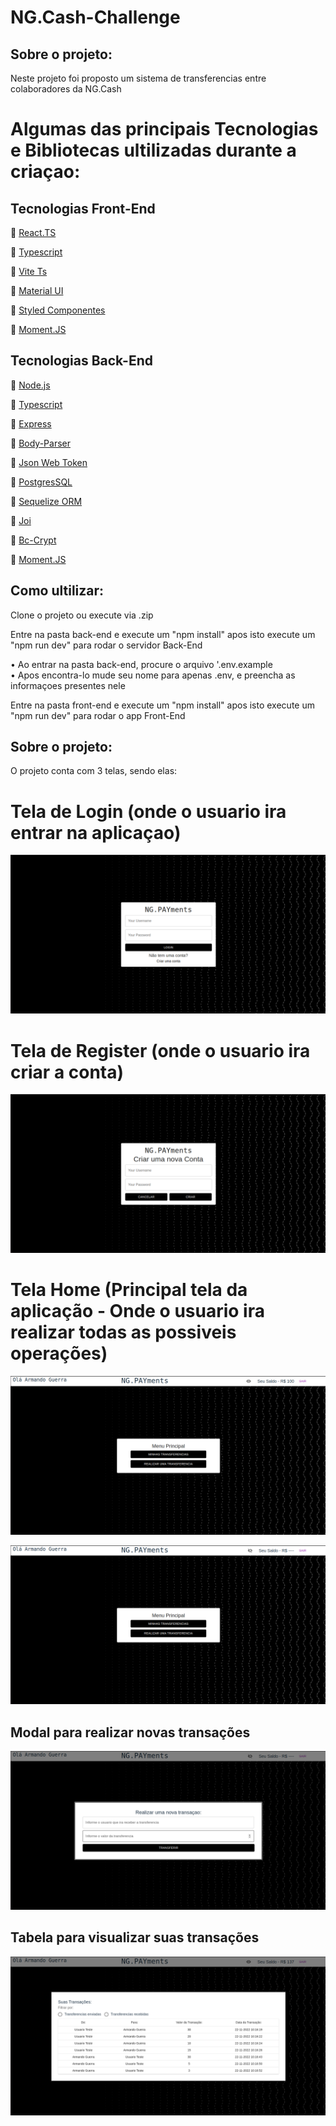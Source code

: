 # NG.Cash-Challenge

## Sobre o projeto: 

<p>Neste projeto foi proposto um sistema de transferencias entre colaboradores da NG.Cash</p>

# Algumas das principais Tecnologias e Bibliotecas ultilizadas durante a criaçao:

## Tecnologias Front-End

<p>🔗 <a href="https://pt-br.reactjs.org/" target="_blank">React.TS</a></p>
<p>🔗 <a href="https://www.typescriptlang.org/" target="_blank">Typescript</a></p>
<p>🔗 <a href="https://vitejs.dev/" target="_blank">Vite Ts</a></p>
<p>🔗 <a href="https://mui.com/pt/" target="_blank">Material UI</a></p>
<p>🔗 <a href="https://styled-components.com/" target="_blank">Styled Componentes</a></p>
<p>🔗 <a href="https://momentjs.com/" target="_blank">Moment.JS</a></p>

## Tecnologias Back-End

<p>🔗 <a href="https://nodejs.org/pt-br/docs/" target="_blank">Node.js</a></p>
<p>🔗 <a href="https://www.typescriptlang.org/" target="_blank">Typescript</a></p>
<p>🔗 <a href="https://expressjs.com/pt-br/" target="_blank">Express</a></p>
<p>🔗 <a href="https://www.npmjs.com/package/body-parser" target="_blank">Body-Parser</a></p>
<p>🔗 <a href="https://jwt.io/" target="_blank">Json Web Token</a></p>
<p>🔗 <a href="https://www.postgresql.org/" target="_blank">PostgresSQL</a></p>
<p>🔗 <a href="https://sequelize.org/" target="_blank">Sequelize ORM</a></p>
<p>🔗 <a href="https://joi.dev/api/?v=17.5.0" target="_blank">Joi</a></p>
<p>🔗 <a href="https://www.npmjs.com/package/bcrypt" target="_blank">Bc-Crypt</a></p>
<p>🔗 <a href="https://momentjs.com/" target="_blank">Moment.JS</a></p>

## Como ultilizar:

<p>Clone o projeto ou execute via .zip<p>

<p>Entre na pasta back-end e execute um "npm install" apos isto execute um "npm run dev" para rodar o servidor Back-End <p>
 
  • Ao entrar na pasta back-end, procure o arquivo '.env.example \
  • Apos encontra-lo mude seu nome para apenas .env, e preencha as informaçoes presentes nele

<p>Entre na pasta front-end e execute um "npm install" apos isto execute um "npm run dev" para rodar o app Front-End <p>

## Sobre o projeto:

<p> O projeto conta com 3 telas, sendo elas: <p>

#  Tela de Login (onde o usuario ira entrar na aplicaçao)

![DemonstraçaoLogin](/images/LoginPage.png)

# Tela de Register (onde o usuario ira criar a conta)

![DemonstraçaoRegister](/images/RegisterPage.png)

# Tela Home (Principal tela da aplicação - Onde o usuario ira realizar todas as possiveis operações)

![DemonstraçaoHomeGeneral](/images/HomePageGeneral.png)

![DemonstraçaoHomeGeneralNoView](/images/HomePageGeneralNoView.png)
  
## Modal para realizar novas transações
  
![DemonstraçaoHomeMakeTransaction](/images/HomePageTransaction.png)
  
## Tabela para visualizar suas transações

![DemonstraçaoHomeGetTransactions](/images/HomePageAllTransactions.png)
